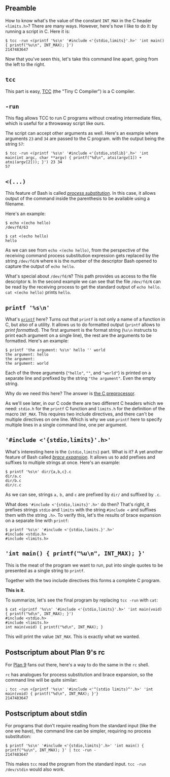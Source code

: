 ## Preamble

How to know what's the value of the constant `INT_MAX` in the C header `<limits.h>`? There are many ways. However, here's how I like to do it: by running a script in C. Here it is:

	$ tcc -run <(printf '%s\n' '#include <'{stdio,limits}'.h>' 'int main() { printf("%u\n", INT_MAX); }')
	2147483647

Now that you've seen this, let's take this command line apart, going from the left to the right.

## `tcc`

This part is easy, [TCC](https://bellard.org/tcc/) (the "Tiny C Compiler") is a C compiler.

## `-run`

This flag allows TCC to run C programs without creating intermediate files, which is useful for a throwaway script like ours.

The script can accept other arguments as well. Here's an example where arguments `23` and `34` are passed to the C program. with the output being the string `57`:

	$ tcc -run <(printf '%s\n' '#include <'{stdio,stdlib}'.h>' 'int main(int argc, char **argv) { printf("%d\n", atoi(argv[1]) + atoi(argv[2])); }') 23 34
	57

## `<(...)`

This feature of Bash is called [_process substitution_](https://www.gnu.org/software/bash/manual/html_node/Process-Substitution.html). In this case, it allows output of the command inside the parenthesis to be available using a filename.

Here's an example:

	$ echo <(echo hello)
	/dev/fd/63

	$ cat <(echo hello)
	hello

As we can see from `echo <(echo hello)`, from the perspective of the receiving command process substitution expression gets replaced by the string `/dev/fd/N` where `N` is the number of the descriptor Bash opened to capture the output of `echo hello`.

What's special about `/dev/fd/N`? This path provides us access to the file descriptor `N`. In the second example we can see that the file `/dev/fd/N` can be read by the receiving process to get the standard output of `echo hello`. `cat <(echo hello)` prints `hello`.

## `printf '%s\n'`

What's [`printf`](http://man.openbsd.org/printf) here? Turns out that `printf` is not only a name of a function in C, but also of a utility. It allows us to do formatted output (`printf` allows to _print formatted_). The first argument is the format string (`%s\n` instructs to print each argument on a single line), the rest are the arguments to be formatted. Here's an example:

	$ printf 'the argument: %s\n' hello '' world
	the argument: hello
	the argument:
	the argument: world

Each of the three arguments (`"hello"`, `""`, and `"world"`) is printed on a separate line and prefixed by the string `"the argument"`. Even the empty string.

Why do we need this here? The answer is [the C preprocessor](https://en.cppreference.com/w/c/preprocessor).

As we'll see later, in our C code there are two different C headers which we need: `stdio.h` for the `printf` C function and `limits.h` for the definition of the macro `INT_MAX`. This requires two include directives, and there can't be multiple directives on one line. Which is why we use `printf` here to specify multiple lines in a single command line, one per argument.

## `'#include <'{stdio,limits}'.h>'`

What's interesting here is the `{stdio,limits}` part. What is it? A yet another feature of Bash called [_brace expansion_](https://www.gnu.org/software/bash/manual/html_node/Brace-Expansion.html). It allows us to add prefixes and suffixes to multiple strings at once. Here's an example:

	$ printf '%s\n' dir/{a,b,c}.c
	dir/a.c
	dir/b.c
	dir/c.c

As we can see, strings `a,` `b,` and `c` are prefixed by `dir/` and suffixed by `.c`.

What does `'#include <'{stdio,limits}'.h>'` do then? That's right, it prefixes strings `stdio` and `limits` with the string `#include <` and suffixes them with the string `.h>`. To verify this, let's the results of brace expansion on a separate line with `printf`: 

	$ printf '%s\n' '#include <'{stdio,limits.}'.h>'
	#include <stdio.h>
	#include <limits.h>

## `'int main() { printf("%u\n", INT_MAX); }'`

This is the meat of the program we want to run, put into single quotes to be presented as a single string to `printf`.

Together with the two include directives this forms a complete C program.

**This is it.**

To summarize, let's see the final program by replacing `tcc -run` with `cat`:

	$ cat <(printf '%s\n' '#include <'{stdio,limits}'.h>' 'int main(void) { printf("%d\n", INT_MAX); }')
	#include <stdio.h>
	#include <limits.h>
	int main(void) { printf("%d\n", INT_MAX); }

This will print the value `INT_MAX`. This is exactly what we wanted.

## Postscriptum about Plan 9's rc

For [Plan 9](https://en.wikipedia.org/wiki/Plan_9_from_Bell_Labs) fans out there, here's a way to do the same in the `rc` shell.

`rc` has analogues for process substitution and brace expansion, so the command line will be quite similar:

	; tcc -run <{printf '%s\n' '#include <'^(stdio limits)^'.h>' 'int main(void) { printf("%d\n", INT_MAX); }'}
	2147483647

## Postscriptum about stdin

For programs that don't require reading from the standard input (like the one we have), the command line can be simpler, requiring no process substitution:

	$ printf '%s\n' '#include <'{stdio,limits}'.h>' 'int main() { printf("%u\n", INT_MAX); }' | tcc -run -
	2147483647

This makes `tcc` read the program from the standard input. `tcc -run /dev/stdin` would also work.
